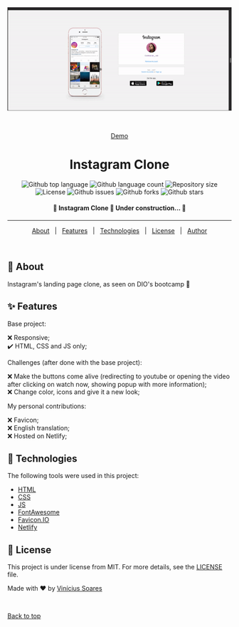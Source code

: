 <div align="center" id="top"> 
  <img src="./github/app.gif" alt="Instagram Clone" />

  &#xa0;

 <a href="https://instagram-clone3.netlify.app">Demo</a>
</div>

<h1 align="center">Instagram Clone</h1>

<p align="center">
  <img alt="Github top language" src="https://img.shields.io/github/languages/top/viniciussoaresti/instagram-clone?color=56BEB8">

  <img alt="Github language count" src="https://img.shields.io/github/languages/count/viniciussoaresti/instagram-clone?color=56BEB8">

  <img alt="Repository size" src="https://img.shields.io/github/repo-size/viniciussoaresti/instagram-clone?color=56BEB8">

  <img alt="License" src="https://img.shields.io/github/license/viniciussoaresti/instagram-clone?color=56BEB8">

  <img alt="Github issues" src="https://img.shields.io/github/issues/viniciussoaresti/instagram-clone?color=56BEB8" />

  <img alt="Github forks" src="https://img.shields.io/github/forks/viniciussoaresti/instagram-clone?color=56BEB8" />

  <img alt="Github stars" src="https://img.shields.io/github/stars/viniciussoaresti/instagram-clone?color=56BEB8" />
</p>

<h4 align="center"> 
	🚧  Instagram Clone 🚀 Under construction...  🚧
</h4> 

<hr> 

<p align="center">
  <a href="#dart-about">About</a> &#xa0; | &#xa0; 
  <a href="#sparkles-features">Features</a> &#xa0; | &#xa0;
  <a href="#rocket-technologies">Technologies</a> &#xa0; | &#xa0;
  <a href="#memo-license">License</a> &#xa0; | &#xa0;
  <a href="https://github.com/viniciussoaresti" target="_blank">Author</a>
</p>

<br>

## :dart: About ##

Instagram's landing page clone, as seen on DIO's bootcamp 🤳

## :sparkles: Features ##

Base project:

:x: Responsive;\
:heavy_check_mark: HTML, CSS and JS only;

Challenges (after done with the base project):

:x: Make the buttons come alive (redirecting to youtube or opening the video after clicking on watch now, showing popup with more information);\
:x: Change color, icons and give it a new look;

My personal contributions:

:x: Favicon;\
:x: English translation;\
:x: Hosted on Netlify;

## :rocket: Technologies ##

The following tools were used in this project:

- [HTML](https://developer.mozilla.org/pt-BR/docs/Web/HTML)
- [CSS](https://developer.mozilla.org/pt-BR/docs/Web/CSS)
- [JS](https://developer.mozilla.org/pt-BR/docs/Web/Javascript)
- [FontAwesome](https://fontawesome.com/)
- [Favicon.IO](https://favicon.io/)
- [Netlify](https://www.netlify.com/)

## :memo: License ##

This project is under license from MIT. For more details, see the [LICENSE](LICENSE.md) file.


Made with :heart: by <a href="https://github.com/viniciussoaresti" target="_blank">Vinícius Soares</a>

&#xa0;

<a href="#top">Back to top</a>
